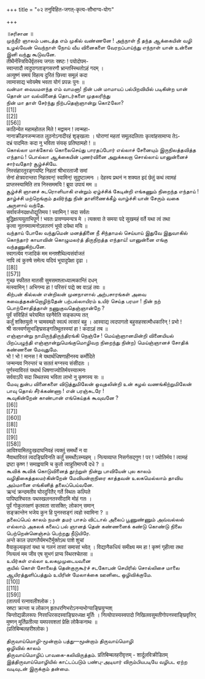 +++
title = "०२ तनुविहित-जगत्-कृत्य-सौभाग्य-योगः"

+++

॥சரிசான ॥   
முந்நீர் ஞாலம் படைத்த எம் முகில் வண்ணனே ! அந்நாள் நீ தந்த ஆக்கையின் வழி உழல்வேன் வெந்நாள் நோய் வீய வினைகளை வேரறப்பாய்ந்து எந்நாள் யான் உன்னை இனி வந்து கூடுவனே.   
तीथैर्नस्त्रिविधैर्वृतस्य जगतः स्रष्टः ! पयोदोपम-   
स्वान्तादौ त्वदुपागताङ्गसरणौ भ्रान्तस्स्थितोऽहं गदम् ।   
अत्युष्णं समयं विहत्य दुरितं छित्त्वा समूलं कदा   
त्वामासाद्य भवेयमेष भवता योगं प्रपन्नः पुनः ॥   
வன்மா வையமளந்த எம் வாமனா! நின் பன் மாமாயப் பல்பிறவியில் படிகின்ற யான் தொன் மா வல்வினைத் தொடர்களை முதலரிந்து   
நின் மா தாள் சேர்ந்து நிற்பதெஞ்ஞான்று கொzலோ?   
[[1]]  
[[2]]  
[[56]]  
काठिन्येत महामहोतल मिते ! मद्वामन ! त्वन्महा-   
नानाक्रीडनजन्मजात लुठनोऽनादीरहं शृङ्खलाः । घोराणां महतां समूलदलिताः कृत्वांहसामाप्य तेऽ-   
दभ्रं पादमितः कदा नु भविता संयक् प्रतिष्ठामहो ! ॥   
கொல்லா மாக்கோல் கொலைசெய்து பாரதப்போர் எல்லாச் சேனையும் இருநிலத்தவித்த எந்தாய் ! பொல்லா ஆக்கையின் புணர்வினை அறுக்கலறா சொல்லாய் யானுன்னைச் சார்வதோர் சூழ்ச்சியே.   
निस्संहारतुरङ्गयष्टि निहतां श्रीभारताजौ समां   
सेनां क्षेत्रवरान्तरा निहतवन्! स्वामिन्! सुदुष्टात्मनः । देहस्य प्रथनं न शक्यत इदं छेतुं कथं त्वामहं   
प्राप्तस्स्यामिति तत्र निस्सममयि ! ब्रूया उपायं मम ॥   
சூழ்ச்சி ஞானச் சுடரொளியாகி என்றும் ஏழ்ச்சிக் கேடின்றி எங்கணும் நிறைந்த எந்தாய் ! தாழ்ச்சி மற்றெங்கும் தவிர்ந்து நின் தாளிணைக்கீழ் வாழ்ச்சி யான் சேரும் வகை அருளாய் வந்தே.   
सर्वावर्जनदक्षधोद्युतिमय ! स्वामिन् ! सदा सर्वतः   
बुद्धिक्षत्ययुताभिपूर्ण ! भवतः प्रावण्यमन्यत्र मे । त्यक्त्वा ते समया पदे सुखमहं वर्ते यथा त्वं तथा   
कृत्वा नूतनमात्मनोऽवतरणं भूयो दयेथा मयि ॥   
வந்தாய் போலே வந்துமென் மனத்தினை நீ சிந்தாமல் செய்யாய் இதுவே இதுவாகில் கொந்தார் காயாவின் கொழுமலர்த் திருநிறத்த எந்தாய்! யானுன்னை எங்கு வந்தணுகிற்பனே.   
स्वागत्येव गजादिकं मम मनश्शैथिल्यसंर्वाजतं   
नापि त्वं कुरुषे समेत्य यदियं भूयादुपेक्षा दृढा ।   
[[8]]  
[[57]]  
गुच्छ स्फीतत मातसी सुमसमश्लाध्यात्मकान्तिं दधन्   
मत्स्वामिन् ! अभिगम्य हा ! परिसरं पद्ये क्व वाऽहं तवः ॥   
கிற்பன் கில்லன் என்றிலன் முனநாளால் அற்பசாரங்கள் அவை சுவைத்தகன்றொழிந்தேன் பற்பல்லாயிரம் உயிர் செய்த பரமா ! நின் நற் பொற்சோதித்தாள் நணுகுவதெஞ்ஞான்றே ?   
पूर्वं संविहितं चरेयमित रहनैवेति सङ्कल्प्य तत्   
कर्तुं शक्तियुतो न चामवमहो स्वल्पं त्वसारं बहु । आस्वाद्य त्वदपागतो बहुसहस्रात्मौधकारिन् ! प्रभो !   
श्री सत्स्वर्णसुभाङ्घ्रिसङ्गतिथुतस्स्यां हा ! कदाऽहं तब ॥   
எஞ்ஞான்று நாமிருந்திருந்திரங்கி நெஞ்சே ! மெய்ஞ்ஞானமின்றி வினையியல் பிறப்பழுந்தி எஞ்ஞான்றுமெங்குமொழிவற நிறைந்து நின்ற) மெய்ஞ்ஞானச் சோதிக் கண்ணனை மேவுதுமே.   
भो ! भो ! मानस ! मे यथार्थधिषणाहीनस्य कर्मोदिते   
जन्मन्यव निरन्तरं च सततं मग्नस्य संसीदतः ।   
पूर्णस्याविरतं यथार्थ धिषणाज्योतिर्मयस्यात्मनः   
सर्ववाऽपि सदा स्थितस्य भविता लाभो नु कृष्णस्य सः ॥   
மேவு துன்ப வினைகளை விடுத்துமிலேன் ஒவுதலின்றி உன் கழல் வணங்கிற்றுமிலேன்   
பாவு தொல் சீர்க்கண்ணா ! என் பரஞ்சுடரே !   
கூவுகின்றேன் காண்பான் எங்கெய்தக் கூவுவனே ?   
[[6]]  
[[7]]  
[[60]]  
[[8]]  
[[1]]  
[[9]]  
[[58]]  
आविश्यामितदुःखदाघनिवहं त्यक्तुं समर्थो न वा   
नैवाथाविरतं त्वदङ्घ्रिविनति कर्तुं समर्थोऽस्म्यहम् । नित्यव्याप्त निसर्गसद्गुण ! पर ! ज्योतिर्मय ! त्वामहं   
द्रष्टा कृष्ण ! समाह्वयामि च कुतो त्वाहूतिमाप्त्यै दधे ? ॥   
கூவிக் கூவிக் கொடுவினைத் தூற்றுள் நின்று பாவியேன் புல காலம் வழிதிகைத்தலமர்கின்றேன் மேவியன்றாநிரை காத்தவன் உலகமெல்லாம் தாவிய அம்மானை எங்கினித் தலைப்பெய்வனே.   
ऋन्दं क्रन्दमतीव घोरदुरितैर् गर्ते स्थितः कल्पिते   
पापिष्ठश्चिरतः पथस्खलनतस्सीदामि मोहं गतः ।   
पूर्वं गोकुलरक्षणं कृतवता सासक्ति; लोकान् समान्   
सङ्क्रान्तेन भजेय कुन हि पुनस्सङ्गं त्वहो स्वामिना ? ॥   
தலைப்பெய் காலம் நமன் தமர் பாசம் விட்டால் அலைப் பூணுண்ணும் அவ்வல்லல் எல்லாம் அகலக் கலைப் பல் ஞானத் தென் கண்ணனைக் கண்டு கொண்டு நிலை பெற்றென்னெஞ்சம் பெற்றது நீடுயிரே.   
अन्ते काल उपागतैर्यमभटैर्मुक्तेऽथ पाशे शुचां   
वैयाकुल्यकृतां यथा च गलनं तासां समासां भवेत् । विद्यानैकधियं समीक्ष्य मम हा ! कृष्णं गृहीत्वा तथा   
नित्यत्वं मम जीव एष सुभगं प्राप्य स्थिरश्चेतसा ॥   
உயிர்கள் எல்லா உலகமுமுடையவனை   
குயில் கொள் சோலைத் தென்குருகூர்ச் சடகோபன் செயிரில் சொல்லிசை மாலை ஆயிரத்துளிப்பத்தும் உயிரின் மேலாக்கை ஊனிடை ஒழிவிக்குமே.   
[[10]]  
[[11]]  
[[59]]  
(तात्पर्य रत्नावलीश्लोक : )   
स्रष्टा क्रान्ता च लोकान् हृतधरणिभरोऽनन्यभोग्याङ्घ्रियुग्मश्   
चिन्तोद्यन्नीलरूपः निरवधिरसदस्वाङ्घ्रिरध्यक्ष मूर्तिः । नित्योपास्यस्वपादो निखिलवसुमतीगोपनस्वाङ्घ्रिवृत्तिर्   
मुष्णन् मूर्तिप्रतीत्या यमपरवशतां प्रेक्षि लोकैकनाथः ॥   
(प्रतिबिम्बलहरीश्लोकः )   

திருவாய்மொழி-மூன்றாம் பத்து—மூன்றாம் திருவாய்மொழி   
ஒழிவில் காலம்   
திருவாய்மொழிப் பாவகை-கலிவிருத்தம். प्रतिबिम्बलहरीवृत्तम् - शार्दूलविक्रीडितम्   
இத்திருவாய்மொழியில் காட்டப்படும் பண்பு-அடியார் விரும்பியபடியே வழிபட ஏற்ற வடிவுடன் இருக்கும் தன்மை.   